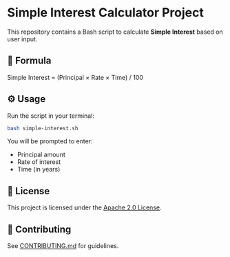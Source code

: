 # Simple Interest Calculator Project

This repository contains a Bash script to calculate **Simple Interest** based on user input.

## 📖 Formula
Simple Interest = (Principal × Rate × Time) / 100

## ⚙️ Usage
Run the script in your terminal:

```bash
bash simple-interest.sh
```

You will be prompted to enter:
- Principal amount
- Rate of interest
- Time (in years)

## 📜 License
This project is licensed under the [Apache 2.0 License](./LICENSE).

## 🤝 Contributing
See [CONTRIBUTING.md](./CONTRIBUTING.md) for guidelines.

